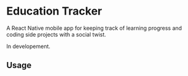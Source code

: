 # Education Tracker

A React Native mobile app for keeping track of learning progress and coding side projects with a social twist.

In developement.

## Usage
